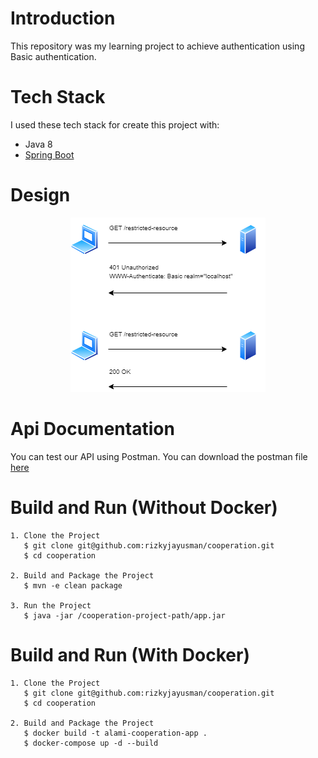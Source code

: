 # Introduction

This repository was my learning project to achieve authentication using Basic authentication.

# Tech Stack

I used these tech stack for create this project with:
* Java 8
* [Spring Boot](https://spring.io/projects/spring-boot)

# Design

<div align='center'>

![Basic Authentication Design](docs/basic-auth.png)

</div>

# Api Documentation

You can test our API using Postman. You can download the postman file [here](https://github.com/rizkyjayusman/cooperation/blob/main/docs/cooperation.postman_collection.json)

# Build and Run (Without Docker)

```
1. Clone the Project
   $ git clone git@github.com:rizkyjayusman/cooperation.git
   $ cd cooperation

2. Build and Package the Project
   $ mvn -e clean package

3. Run the Project
   $ java -jar /cooperation-project-path/app.jar
```

# Build and Run (With Docker)

```
1. Clone the Project
   $ git clone git@github.com:rizkyjayusman/cooperation.git
   $ cd cooperation

2. Build and Package the Project
   $ docker build -t alami-cooperation-app .
   $ docker-compose up -d --build
```
